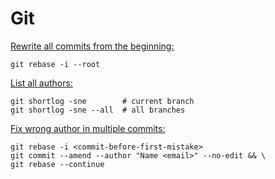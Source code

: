 # Git

[Rewrite all commits from the beginning:](https://stackoverflow.com/a/41769800/5763764)

```
git rebase -i --root
```

[List all authors:](https://stackoverflow.com/a/9597462/5763764)

```
git shortlog -sne        # current branch
git shortlog -sne --all  # all branches
```

[Fix wrong author in multiple commits:](https://stackoverflow.com/a/1320317/5763764)

```
git rebase -i <commit-before-first-mistake>
git commit --amend --author "Name <email>" --no-edit && \
git rebase --continue
```